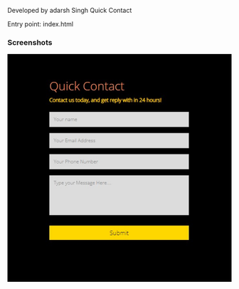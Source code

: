 Developed by adarsh Singh
Quick Contact

Entry point: index.html

### Screenshots

<img src="./screenshot.jpg" alt="This is an image" style="float: left; margin-right: 10px;" />
